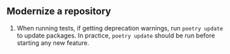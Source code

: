 ## Modernize a repository

1. When running tests, if getting deprecation warnings, run `poetry update` to update packages. In practice, `poetry update` should be run before starting any new feature.
